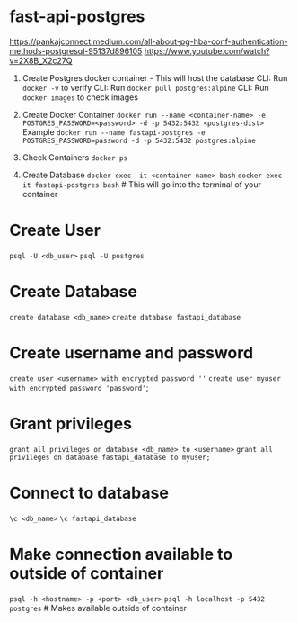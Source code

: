 # fast-api-postgres 
https://pankajconnect.medium.com/all-about-pg-hba-conf-authentication-methods-postgresql-95137d896105
https://www.youtube.com/watch?v=2X8B_X2c27Q

1. Create Postgres docker container - This will host the database
CLI: Run `docker -v` to verify
CLI: Run `docker pull postgres:alpine`
CLI: Run `docker images` to check images

2. Create Docker Container
`docker run --name <container-name> -e POSTGRES_PASSWORD=<password> -d -p 5432:5432 <postgres-dist>`
Example
`docker run --name fastapi-postgres -e POSTGRES_PASSWORD=password -d -p 5432:5432 postgres:alpine`

3. Check Containers
`docker ps`

4. Create Database
`docker exec -it <container-name> bash`
`docker exec -it fastapi-postgres bash`  # This will go into the terminal of your container

# Create User
`psql -U <db_user>`
`psql -U postgres`

# Create Database
`create database <db_name>`
`create database fastapi_database`

# Create username and password
`create user <username> with encrypted password '`<password>`'`
`create user myuser with encrypted password 'password'`;

# Grant privileges
`grant all privileges on database <db_name> to <username>`
`grant all privileges on database fastapi_database to myuser;`

# Connect to database
`\c <db_name>`
`\c fastapi_database`

# Make connection available to outside of container
`psql -h <hostname> -p <port> <db_user>`
`psql -h localhost -p 5432 postgres` # Makes available outside of container
